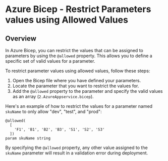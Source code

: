# Azure Bicep - Restrict Parameters values using Allowed Values

## Overview
In Azure Bicep, you can restrict the values that can be assigned to parameters by using the `@allowed` property. This allows you to define a specific set of valid values for a parameter.

To restrict parameter values using allowed values, follow these steps:

1. Open the Bicep file where you have defined your parameters.
2. Locate the parameter that you want to restrict the values for.
3. Add the `@allowed` property to the parameter and specify the valid values as an array (`2.AzureAppservice.bicep`).

Here's an example of how to restrict the values for a parameter named `skuName` to only allow "dev", "test", and "prod":

```bicep
@allowed(
  [
    'F1', 'B1', 'B2', 'B3', 'S1', 'S2', 'S3'
  ])
param skuName string
```

By specifying the `@allowed` property, any other value assigned to the `skuName` parameter will result in a validation error during deployment.
